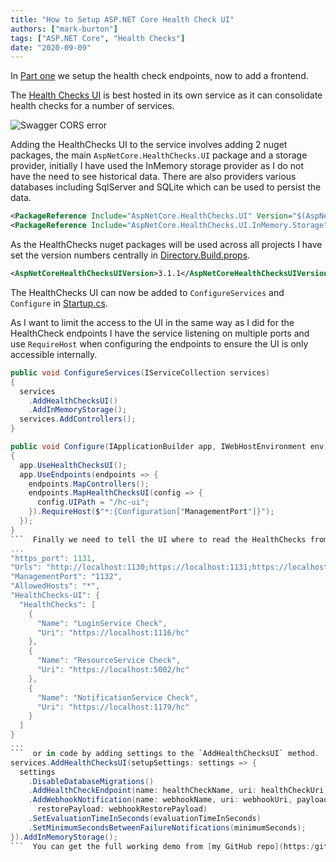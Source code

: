 ```yaml
---
title: "How to Setup ASP.NET Core Health Check UI"
authors: ["mark-burton"]
tags: ["ASP.NET Core", "Health Checks"]
date: "2020-09-09"
---
```


In [Part one](2020-09-08-secure-asp-net-core-health-checks-to-a-specific-port) we setup the health check endpoints, now to add a frontend.

The [Health Checks UI](2020-09-08-secure-asp-net-core-health-checks-to-a-specific-port) is best hosted in its own service as it can consolidate health checks for a number of services.

![Swagger CORS error](/img/HealthChecksUI.png)

Adding the HealthChecks UI to the service involves adding 2 nuget packages, the main `AspNetCore.HealthChecks.UI` package and a storage provider, initially I have used the InMemory storage provider as I do not have the need to see historical data. There are also providers various databases including SqlServer and SQLite which can be used to persist the data.

```xml
<PackageReference Include="AspNetCore.HealthChecks.UI" Version="$(AspNetCoreHealthChecksUIVersion)" />
<PackageReference Include="AspNetCore.HealthChecks.UI.InMemory.Storage" Version="$(AspNetCoreHealthChecksUIVersion)" />
```

As the HealthChecks nuget packages will be used across all projects I have set the version numbers centrally in [Directory.Build.props](https://github.com/MarkZither/SwaggerAndHealthCheckBlog/blob/master/Directory.Build.props).

```xml
<AspNetCoreHealthChecksUIVersion>3.1.1</AspNetCoreHealthChecksUIVersion>
```

The HealthChecks UI can now be added to `ConfigureServices` and `Configure` in [Startup.cs](https://github.com/MarkZither/SwaggerAndHealthCheckBlog/blob/master/src/MonitoringService/Startup.cs).

As I want to limit the access to the UI in the same way as I did for the HealthCheck endpoints I have the service listening on multiple ports and use `RequireHost` when configuring the endpoints to ensure the UI is only accessible internally.

```csharp
public void ConfigureServices(IServiceCollection services)
{
  services
    .AddHealthChecksUI()
    .AddInMemoryStorage();
  services.AddControllers();
}

public void Configure(IApplicationBuilder app, IWebHostEnvironment env)
{
  app.UseHealthChecksUI();
  app.UseEndpoints(endpoints => {
    endpoints.MapControllers();
    endpoints.MapHealthChecksUI(config => {
      config.UIPath = "/hc-ui";
    }).RequireHost($"*:{Configuration["ManagementPort"]}");
  });
}
```  Finally we need to tell the UI where to read the HealthChecks from, this can either be done in a configuration file  ```json
...
"https_port": 1131,
"Urls": "http://localhost:1130;https://localhost:1131;https://localhost:1132",
"ManagementPort": "1132",
"AllowedHosts": "*",
"HealthChecks-UI": {
  "HealthChecks": [
    {
      "Name": "LoginService Check",
      "Uri": "https://localhost:1116/hc"
    },
    {
      "Name": "ResourceService Check",
      "Uri": "https://localhost:5002/hc"
    },
    {
      "Name": "NotificationService Check",
      "Uri": "https://localhost:1179/hc"
    }
  ]
}
...
```  or in code by adding settings to the `AddHealthChecksUI` method.  ```csharp
services.AddHealthChecksUI(setupSettings: settings => {
  settings
    .DisableDatabaseMigrations()
    .AddHealthCheckEndpoint(name: healthCheckName, uri: healthCheckUri)
    .AddWebhookNotification(name: webhookName, uri: webhookUri, payload: webhookPayload,
      restorePayload: webhookRestorePayload)
    .SetEvaluationTimeInSeconds(evaluationTimeInSeconds)
    .SetMinimumSecondsBetweenFailureNotifications(minimumSeconds);
}).AddInMemoryStorage();
```  You can get the full working demo from [my GitHub repo](https:/github.comMarkZitherSwaggerAndHealthCheckBlog).